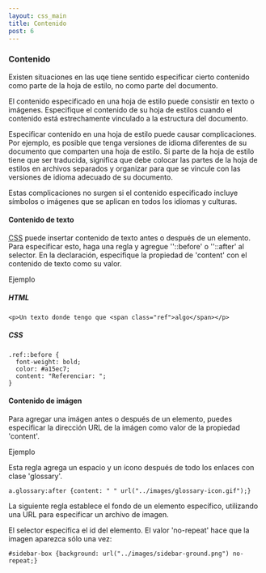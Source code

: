 ```yaml
---
layout: css_main
title: Contenido
post: 6
---
```

<h3>Contenido</h3>
<p>Existen situaciones en las uqe tiene sentido especificar cierto contenido como parte de la hoja de estilo, no como parte del documento.</p>
<p>El contenido especificado en una hoja de estilo puede consistir en texto o im&aacute;genes. Especifique el contenido de su hoja de estilos cuando el contenido est&aacute; estrechamente vinculado a la estructura del documento.</p>
<div class="tuto_details">
  <p>Especificar contenido en una hoja de estilo puede causar complicaciones. Por ejemplo, es posible que tenga versiones de idioma diferentes de su documento que comparten una hoja de estilo. Si parte de la hoja de estilo tiene que ser traducida, significa que debe colocar las partes de la hoja de estilos en archivos separados y organizar para que se vincule con las versiones de idioma adecuado de su documento.</p>
  <p>Estas complicaciones no surgen si el contenido especificado incluye s&iacute;mbolos o im&aacute;genes que se aplican en todos los idiomas y culturas.</p>
</div>
<article>
<h4>Contenido de texto</h4>
<p><abbr title="Hojas de estilo en cascada">CSS</abbr> puede insertar contenido de texto antes o despu&eacute;s de un elemento. Para especificar esto, haga una regla y agregue ''::before' o ''::after' al selector. En la declaraci&oacute;n, especifique la propiedad de 'content' con el contenido de texto como su valor.</p>
<div class="tuto_example">
  <p>Ejemplo</p>
  <h5>HTML</h5>
  <pre class="language-html correcto"><code class=" language-html"><span class="token tag"><span class="token tag"><span class="token punctuation">&lt;</span>p</span><span class="token punctuation">&gt;</span></span>Un texto donde tengo que <span class="token tag"><span class="token tag"><span class="token punctuation">&lt;</span>span</span> <span class="token attr-name">class</span><span class="token attr-value"><span class="token punctuation">=</span><span class="token punctuation">"</span>ref<span class="token punctuation">"</span></span><span class="token punctuation">&gt;</span></span>algo<span class="token tag"><span class="token tag"><span class="token punctuation">&lt;/</span>span</span><span class="token punctuation">&gt;</span></span><span class="token tag"><span class="token punctuation">&lt;/</span>p</span><span class="token punctuation">&gt;</span></code></pre>
  <h5>CSS</h5>
  <pre class="language-css correcto"><code class=" language-css"><span class="token selector"><span class="token class">.ref</span><span class="token pseudo-element">::before</span> </span><span class="token punctuation">{</span>
  <span class="token property">font-weight</span><span class="token punctuation">:</span> bold<span class="token punctuation">;</span>
  <span class="token property">color</span><span class="token punctuation">:</span> #a15ec7<span class="token punctuation">;</span>
  <span class="token property">content</span><span class="token punctuation">:</span> <span class="token string">"Referenciar: "</span><span class="token punctuation">;</span>
<span class="token punctuation">}</span></code></pre>
</div>
</article>
<article>
<h4>Contenido de im&aacute;gen</h4>
<p>Para agregar una im&aacute;gen antes o despu&eacute;s de un elemento, puedes especificar la direcci&oacute;n URL de la im&aacute;gen como valor de la propiedad 'content'.</p>
<div class="tuto_example">
<p>Ejemplo</p>
<p>Esta regla agrega un espacio y un &iacute;cono despu&eacute;s de todo los enlaces con clase 'glossary'.</p>
<pre class="language-css correcto"><code class=" language-css"><span class="token selector">a<span class="token class">.glossary</span><span class="token pseudo-element">:after</span> </span><span class="token punctuation">{</span><span class="token property">content</span><span class="token punctuation">:</span> <span class="token string">" "</span> <span class="token url">url("../images/glossary-icon.gif")</span><span class="token punctuation">;</span><span class="token punctuation">}</span></code></pre>
<p>La siguiente regla establece el fondo de un elemento espec&iacute;fico, utilizando una URL para especificar un archivo de imagen.</p>
<p>El selector especifica el id del elemento. El valor 'no-repeat' hace que la imagen aparezca s&oacute;lo una vez:</p>
<pre class="language-css correcto"><code class=" language-css"><span class="token selector"><span class="token id">#sidebar-box</span> </span><span class="token punctuation">{</span><span class="token property">background</span><span class="token punctuation">:</span> <span class="token url">url("../images/sidebar-ground.png")</span> no-repeat<span class="token punctuation">;</span><span class="token punctuation">}</span></code></pre>
</div>
</article>
